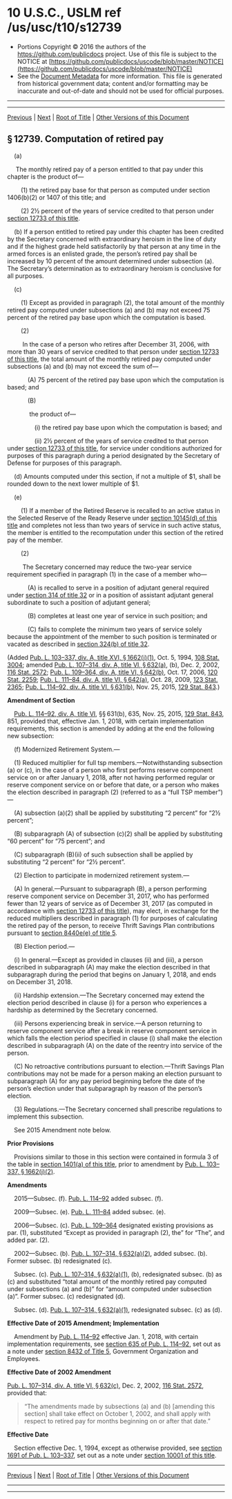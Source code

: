 ---
---

# 10 U.S.C., USLM ref /us/usc/t10/s12739

* Portions Copyright © 2016 the authors of the https://github.com/publicdocs project.
  Use of this file is subject to the NOTICE at [https://github.com/publicdocs/uscode/blob/master/NOTICE](https://github.com/publicdocs/uscode/blob/master/NOTICE)
* See the [Document Metadata](././../../../../../..//README.md) for more information.
  This file is generated from historical government data; content and/or formatting may be inaccurate and out-of-date and should not be used for official purposes.

----------
----------

[Previous](./../../../../../..//us/usc/t10/stE/ptII/ch1223/m__us_usc_t10_s12738.md) | [Next](./../../../../../..//us/usc/t10/stE/ptII/ch1223/m__us_usc_t10_s12740.md) | [Root of Title](./../../../../../../) | [Other Versions of this Document](https://publicdocs.github.io/go/links?ns=uslm&ref=%2Fus%2Fusc%2Ft10%2Fs12739)

## § 12739. Computation of retired pay

    (a)

     The monthly retired pay of a person entitled to that pay under this chapter is the product of—

        (1) the retired pay base for that person as computed under section 1406(b)(2) or 1407 of this title; and

        (2) 2½ percent of the years of service credited to that person under [section 12733 of this title][/us/usc/t10/s12733].

    (b) If a person entitled to retired pay under this chapter has been credited by the Secretary concerned with extraordinary heroism in the line of duty and if the highest grade held satisfactorily by that person at any time in the armed forces is an enlisted grade, the person’s retired pay shall be increased by 10 percent of the amount determined under subsection (a). The Secretary’s determination as to extraordinary heroism is conclusive for all purposes.

    (c)

        (1) Except as provided in paragraph (2), the total amount of the monthly retired pay computed under subsections (a) and (b) may not exceed 75 percent of the retired pay base upon which the computation is based.

        (2)

         In the case of a person who retires after December 31, 2006, with more than 30 years of service credited to that person under [section 12733 of this title][/us/usc/t10/s12733], the total amount of the monthly retired pay computed under subsections (a) and (b) may not exceed the sum of—

            (A) 75 percent of the retired pay base upon which the computation is based; and

            (B)

             the product of—

                (i) the retired pay base upon which the computation is based; and

                (ii) 2½ percent of the years of service credited to that person under [section 12733 of this title][/us/usc/t10/s12733], for service under conditions authorized for purposes of this paragraph during a period designated by the Secretary of Defense for purposes of this paragraph.

    (d) Amounts computed under this section, if not a multiple of $1, shall be rounded down to the next lower multiple of $1.

    (e)

        (1) If a member of the Retired Reserve is recalled to an active status in the Selected Reserve of the Ready Reserve under [section 10145(d) of this title][/us/usc/t10/s10145/d] and completes not less than two years of service in such active status, the member is entitled to the recomputation under this section of the retired pay of the member.

        (2)

         The Secretary concerned may reduce the two-year service requirement specified in paragraph (1) in the case of a member who—

            (A) is recalled to serve in a position of adjutant general required under [section 314 of title 32][/us/usc/t32/s314] or in a position of assistant adjutant general subordinate to such a position of adjutant general;

            (B) completes at least one year of service in such position; and

            (C) fails to complete the minimum two years of service solely because the appointment of the member to such position is terminated or vacated as described in [section 324(b) of title 32][/us/usc/t32/s324/b].

(Added [Pub. L. 103–337, div. A, title XVI, § 1662(j)(1)][/us/pl/103/337/s1662/j/1], Oct. 5, 1994, [108 Stat. 3004][/us/stat/108/3004]; amended [Pub. L. 107–314, div. A, title VI, § 632(a)][/us/pl/107/314/s632/a], (b), Dec. 2, 2002, [116 Stat. 2572][/us/stat/116/2572]; [Pub. L. 109–364, div. A, title VI, § 642(b)][/us/pl/109/364/s642/b], Oct. 17, 2006, [120 Stat. 2259][/us/stat/120/2259]; [Pub. L. 111–84, div. A, title VI, § 642(a)][/us/pl/111/84/s642/a], Oct. 28, 2009, [123 Stat. 2365][/us/stat/123/2365]; [Pub. L. 114–92, div. A, title VI, § 631(b)][/us/pl/114/92/s631/b], Nov. 25, 2015, [129 Stat. 843][/us/stat/129/843].)

 __Amendment of Section__ 

    [Pub. L. 114–92, div. A, title VI][/us/pl/114/92], §§ 631(b), 635, Nov. 25, 2015, [129 Stat. 843][/us/stat/129/843], 851, provided that, effective Jan. 1, 2018, with certain implementation requirements, this section is amended by adding at the end the following new subsection:

    (f) Modernized Retirement System.—

    (1) Reduced multiplier for full tsp members.—Notwithstanding subsection (a) or (c), in the case of a person who first performs reserve component service on or after January 1, 2018, after not having performed regular or reserve component service on or before that date, or a person who makes the election described in paragraph (2) (referred to as a “full TSP member”)—

    (A) subsection (a)(2) shall be applied by substituting “2 percent” for “2½ percent”;

    (B) subparagraph (A) of subsection (c)(2) shall be applied by substituting “60 percent” for “75 percent”; and

    (C) subparagraph (B)(ii) of such subsection shall be applied by substituting “2 percent” for “2½ percent”.

    (2) Election to participate in modernized retirement system.—

    (A) In general.—Pursuant to subparagraph (B), a person performing reserve component service on December 31, 2017, who has performed fewer than 12 years of service as of December 31, 2017 (as computed in accordance with [section 12733 of this title][/us/usc/t10/s12733]), may elect, in exchange for the reduced multipliers described in paragraph (1) for purposes of calculating the retired pay of the person, to receive Thrift Savings Plan contributions pursuant to [section 8440e(e) of title 5][/us/usc/t5/s8440e/e].

    (B) Election period.—

    (i) In general.—Except as provided in clauses (ii) and (iii), a person described in subparagraph (A) may make the election described in that subparagraph during the period that begins on January 1, 2018, and ends on December 31, 2018.

    (ii) Hardship extension.—The Secretary concerned may extend the election period described in clause (i) for a person who experiences a hardship as determined by the Secretary concerned.

    (iii) Persons experiencing break in service.—A person returning to reserve component service after a break in reserve component service in which falls the election period specified in clause (i) shall make the election described in subparagraph (A) on the date of the reentry into service of the person.

    (C) No retroactive contributions pursuant to election.—Thrift Savings Plan contributions may not be made for a person making an election pursuant to subparagraph (A) for any pay period beginning before the date of the person’s election under that subparagraph by reason of the person’s election.

    (3) Regulations.—The Secretary concerned shall prescribe regulations to implement this subsection.

    See 2015 Amendment note below.

 __Prior Provisions__ 

    Provisions similar to those in this section were contained in formula 3 of the table in [section 1401(a) of this title][/us/usc/t10/s1401/a], prior to amendment by [Pub. L. 103–337, § 1662(j)(2)][/us/pl/103/337/s1662/j/2].

 __Amendments__ 

    2015—Subsec. (f). [Pub. L. 114–92][/us/pl/114/92] added subsec. (f).

    2009—Subsec. (e). [Pub. L. 111–84][/us/pl/111/84] added subsec. (e).

    2006—Subsec. (c). [Pub. L. 109–364][/us/pl/109/364] designated existing provisions as par. (1), substituted “Except as provided in paragraph (2), the” for “The”, and added par. (2).

    2002—Subsec. (b). [Pub. L. 107–314, § 632(a)(2)][/us/pl/107/314/s632/a/2], added subsec. (b). Former subsec. (b) redesignated (c).

    Subsec. (c). [Pub. L. 107–314, § 632(a)(1)][/us/pl/107/314/s632/a/1], (b), redesignated subsec. (b) as (c) and substituted “total amount of the monthly retired pay computed under subsections (a) and (b)” for “amount computed under subsection (a)”. Former subsec. (c) redesignated (d).

    Subsec. (d). [Pub. L. 107–314, § 632(a)(1)][/us/pl/107/314/s632/a/1], redesignated subsec. (c) as (d).

 __Effective Date of 2015 Amendment; Implementation__ 

    Amendment by [Pub. L. 114–92][/us/pl/114/92] effective Jan. 1, 2018, with certain implementation requirements, see [section 635 of Pub. L. 114–92][/us/pl/114/92/s635], set out as a note under [section 8432 of Title 5][/us/usc/t5/s8432], Government Organization and Employees.

 __Effective Date of 2002 Amendment__ 

[Pub. L. 107–314, div. A, title VI, § 632(c)][/us/pl/107/314/s632/c], Dec. 2, 2002, [116 Stat. 2572][/us/stat/116/2572], provided that: 

> “The amendments made by subsections (a) and (b) \[amending this section\] shall take effect on October 1, 2002, and shall apply with respect to retired pay for months beginning on or after that date.”

 __Effective Date__ 

    Section effective Dec. 1, 1994, except as otherwise provided, see [section 1691 of Pub. L. 103–337][/us/pl/103/337/s1691], set out as a note under [section 10001 of this title][/us/usc/t10/s10001].

----------

[Previous](./../../../../../..//us/usc/t10/stE/ptII/ch1223/m__us_usc_t10_s12738.md) | [Next](./../../../../../..//us/usc/t10/stE/ptII/ch1223/m__us_usc_t10_s12740.md) | [Root of Title](./../../../../../../) | [Other Versions of this Document](https://publicdocs.github.io/go/links?ns=uslm&ref=%2Fus%2Fusc%2Ft10%2Fs12739)

----------
----------

[/us/usc/t10/s12733]: https://publicdocs.github.io/go/links?ns=uslm&ref=%2Fus%2Fusc%2Ft10%2Fs12733
[/us/usc/t10/s12733]: https://publicdocs.github.io/go/links?ns=uslm&ref=%2Fus%2Fusc%2Ft10%2Fs12733
[/us/usc/t10/s12733]: https://publicdocs.github.io/go/links?ns=uslm&ref=%2Fus%2Fusc%2Ft10%2Fs12733
[/us/usc/t10/s10145/d]: https://publicdocs.github.io/go/links?ns=uslm&ref=%2Fus%2Fusc%2Ft10%2Fs10145%2Fd
[/us/usc/t32/s314]: https://publicdocs.github.io/go/links?ns=uslm&ref=%2Fus%2Fusc%2Ft32%2Fs314
[/us/usc/t32/s324/b]: https://publicdocs.github.io/go/links?ns=uslm&ref=%2Fus%2Fusc%2Ft32%2Fs324%2Fb
[/us/pl/103/337/s1662/j/1]: https://publicdocs.github.io/go/links?ns=uslm&ref=%2Fus%2Fpl%2F103%2F337%2Fs1662%2Fj%2F1
[/us/stat/108/3004]: https://publicdocs.github.io/go/links?ns=uslm&ref=%2Fus%2Fstat%2F108%2F3004
[/us/pl/107/314/s632/a]: https://publicdocs.github.io/go/links?ns=uslm&ref=%2Fus%2Fpl%2F107%2F314%2Fs632%2Fa
[/us/stat/116/2572]: https://publicdocs.github.io/go/links?ns=uslm&ref=%2Fus%2Fstat%2F116%2F2572
[/us/pl/109/364/s642/b]: https://publicdocs.github.io/go/links?ns=uslm&ref=%2Fus%2Fpl%2F109%2F364%2Fs642%2Fb
[/us/stat/120/2259]: https://publicdocs.github.io/go/links?ns=uslm&ref=%2Fus%2Fstat%2F120%2F2259
[/us/pl/111/84/s642/a]: https://publicdocs.github.io/go/links?ns=uslm&ref=%2Fus%2Fpl%2F111%2F84%2Fs642%2Fa
[/us/stat/123/2365]: https://publicdocs.github.io/go/links?ns=uslm&ref=%2Fus%2Fstat%2F123%2F2365
[/us/pl/114/92/s631/b]: https://publicdocs.github.io/go/links?ns=uslm&ref=%2Fus%2Fpl%2F114%2F92%2Fs631%2Fb
[/us/stat/129/843]: https://publicdocs.github.io/go/links?ns=uslm&ref=%2Fus%2Fstat%2F129%2F843
[/us/pl/114/92]: https://publicdocs.github.io/go/links?ns=uslm&ref=%2Fus%2Fpl%2F114%2F92
[/us/stat/129/843]: https://publicdocs.github.io/go/links?ns=uslm&ref=%2Fus%2Fstat%2F129%2F843
[/us/usc/t10/s12733]: https://publicdocs.github.io/go/links?ns=uslm&ref=%2Fus%2Fusc%2Ft10%2Fs12733
[/us/usc/t5/s8440e/e]: https://publicdocs.github.io/go/links?ns=uslm&ref=%2Fus%2Fusc%2Ft5%2Fs8440e%2Fe
[/us/usc/t10/s1401/a]: https://publicdocs.github.io/go/links?ns=uslm&ref=%2Fus%2Fusc%2Ft10%2Fs1401%2Fa
[/us/pl/103/337/s1662/j/2]: https://publicdocs.github.io/go/links?ns=uslm&ref=%2Fus%2Fpl%2F103%2F337%2Fs1662%2Fj%2F2
[/us/pl/114/92]: https://publicdocs.github.io/go/links?ns=uslm&ref=%2Fus%2Fpl%2F114%2F92
[/us/pl/111/84]: https://publicdocs.github.io/go/links?ns=uslm&ref=%2Fus%2Fpl%2F111%2F84
[/us/pl/109/364]: https://publicdocs.github.io/go/links?ns=uslm&ref=%2Fus%2Fpl%2F109%2F364
[/us/pl/107/314/s632/a/2]: https://publicdocs.github.io/go/links?ns=uslm&ref=%2Fus%2Fpl%2F107%2F314%2Fs632%2Fa%2F2
[/us/pl/107/314/s632/a/1]: https://publicdocs.github.io/go/links?ns=uslm&ref=%2Fus%2Fpl%2F107%2F314%2Fs632%2Fa%2F1
[/us/pl/107/314/s632/a/1]: https://publicdocs.github.io/go/links?ns=uslm&ref=%2Fus%2Fpl%2F107%2F314%2Fs632%2Fa%2F1
[/us/pl/114/92]: https://publicdocs.github.io/go/links?ns=uslm&ref=%2Fus%2Fpl%2F114%2F92
[/us/pl/114/92/s635]: https://publicdocs.github.io/go/links?ns=uslm&ref=%2Fus%2Fpl%2F114%2F92%2Fs635
[/us/usc/t5/s8432]: https://publicdocs.github.io/go/links?ns=uslm&ref=%2Fus%2Fusc%2Ft5%2Fs8432
[/us/pl/107/314/s632/c]: https://publicdocs.github.io/go/links?ns=uslm&ref=%2Fus%2Fpl%2F107%2F314%2Fs632%2Fc
[/us/stat/116/2572]: https://publicdocs.github.io/go/links?ns=uslm&ref=%2Fus%2Fstat%2F116%2F2572
[/us/pl/103/337/s1691]: https://publicdocs.github.io/go/links?ns=uslm&ref=%2Fus%2Fpl%2F103%2F337%2Fs1691
[/us/usc/t10/s10001]: https://publicdocs.github.io/go/links?ns=uslm&ref=%2Fus%2Fusc%2Ft10%2Fs10001



